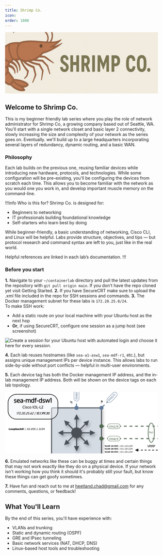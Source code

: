 ```yaml
---
title: Shrimp Co.
icon:
order: 1000
---
```

![An exploration in networking, from basic L2 to dynamic L3 & tunneling](/static/network-academy/shrimpco/banner.png)

## Welcome to Shrimp Co.

This is my beginner friendly lab series where you play the role of network administrator for Shrimp Co, a growing company based out of Seattle, WA.  You'll start with a single network closet and basic layer 2 connectivity, slowly increasing the size and complexity of your network as the series goes on.  Eventually. we'll build up to a large headquarters incorporating several layers of redundancy, dynamic routing, and a basic WAN.

### Philosophy

Each lab builds on the previous one, reusing familiar devices while introducing new hardware, protocols, and technologies.  While some configuration will be pre-existing, you'll be configuring the devices from scratch each time.  This allows you to become familiar with the network as you would one you work in, and develop important muscle memory on the command-line.

!!!info Who is this for?
Shrimp Co. is designed for:
- Beginners to networking  
- IT professionals building foundational knowledge  
- Self-starters who learn best by doing

While beginner-friendly, a basic understanding of networking, Cisco CLI, and Linux will be helpful. Labs provide structure, objectives, and tips — but protocol research and command syntax are left to you, just like in the real world.

Helpful references are linked in each lab’s documentation.
!!!

### Before you start

**1.** Navigate to your `~/containerlab` directory and pull the latest updates from the repository with `git pull origin main`. If you don't have the repo cloned yet visit Getting Started.
**2.** If you have SecureCRT make sure to upload the .xml file included in the repo for SSH sessions and commands.
**3.** The Docker management subnet for these labs is `172.20.25.0/24`.  
To make SSH work:
- Add a static route on your local machine with your Ubuntu host as the next hop  
- **Or**, if using SecureCRT, configure one session as a jump host (see screenshot)

![Create a session for your Ubuntu host with automated login and choose it here for every session.](/static/network-academy/shrimpco/index-crt.png)

**4.** Each lab reuses hostnames (like `sea-a1-asw1`, `sea-mdf-r1`, etc.), but assigns unique management IPs per device instance. This allows labs to run side-by-side without port conflicts — helpful in multi-user environments.

**5.** Each device tag has both the Docker management IP address, and the in-lab management IP address.  Both will be shown on the device tags on each lab topology.

![172.16.25.62 is the docker management IP, while 10.1.99.30 is the one you will configure in-lab.](/static/network-academy/shrimpco/index-topology.png)

**6.** Emulated networks like these can be buggy at times and certain things that may not work exactly like they do on a physical device.  If your network isn't working how you think it should it's probably still your fault, but know these things can get goofy sometimes.

**7.** Have fun and reach out to me at heetland.chad@gmail.com for any comments, questions, or feedback! 

## What You'll Learn

By the end of this series, you'll have experience with:
- VLANs and trunking
- Static and dynamic routing (OSPF)
- GRE and IPsec tunneling
- Basic network services (NAT, DHCP, DNS)
- Linux-based host tools and troubleshooting